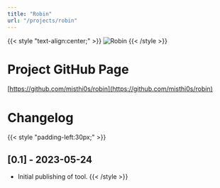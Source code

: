 ```yaml
---
title: "Robin"
url: "/projects/robin"
---
```


{{< style "text-align:center;" >}}
![Robin](/images/89f084bcea128dc837d3e8778e32c468a70e9f94.gif)
{{< /style >}}

# Project GitHub Page
[https://github.com/misthi0s/robin](https://github.com/misthi0s/robin)

# Changelog

{{< style "padding-left:30px;" >}}
## [0.1] - 2023-05-24
- Initial publishing of tool.
{{< /style >}}
